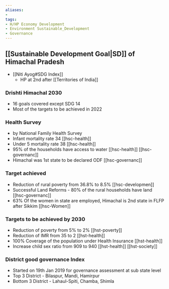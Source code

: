```yaml
---
aliases:
- 
tags:
- H/HP Economy Development
- Environment Sustainable_Development
- Governance
---
```

## [[Sustainable Development Goal|SD]] of Himachal Pradesh
* [[Niti Ayog#SDG Index]]
	* HP at 2nd after [[Territories of India]]
### Drishti Himachal 2030
* 16 goals covered except SDG 14
* Most of the targets to be achieved in 2022

### Health Survey
* by National Family Health Survey
* Infant mortality rate 34 [[hsc-health]]
* Under 5 mortality rate 38 [[hsc-health]]
* 95% of the households have access to water [[hsc-health]] [[hsc-governanc]]
* Himachal was 1st state to be declared ODF [[hsc-governanc]]

### Target achieved
* Reduction of rural poverty from 36.8% to 8.5% [[hsc-developmen]]
* Successful Land Reforms - 80% of the rural households have land [[hsc-governanc]]
* 63% Of the women in state are employed, Himachal is 2nd state in FLFP after Sikkim [[hsc-Women]]

### Targets to be achieved by 2030
* Reduction of poverty from 5% to 2% [[hst-poverty]]
* Reduction of IMR from 35 to 2 [[hst-health]]
* 100% Coverage of the population under Health Insurance [[hst-health]]
* Increase child sex ratio from 909 to 940 [[hst-health]] [[hst-society]]

### District good governance Index
* Started on 19th Jan 2019 for governance assessment at sub state level
* Top 3 District - Bilaspur, Mandi, Hamirpur
* Bottom 3 District - Lahaul-Spiti, Chamba, Shimla